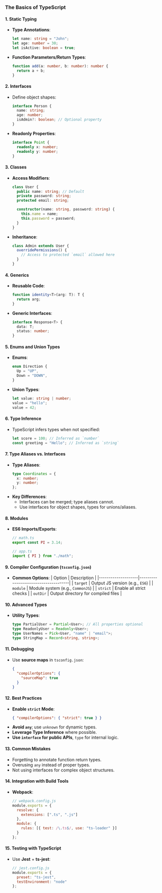 ### **The Basics of TypeScript**

#### **1. Static Typing**
- **Type Annotations**:
  ```typescript
  let name: string = "John";
  let age: number = 30;
  let isActive: boolean = true;
  ```
- **Function Parameters/Return Types**:
  ```typescript
  function add(a: number, b: number): number {
    return a + b;
  }
  ```

#### **2. Interfaces**
- Define object shapes:
  ```typescript
  interface Person {
    name: string;
    age: number;
    isAdmin?: boolean; // Optional property
  }
  ```
- **Readonly Properties**:
  ```typescript
  interface Point {
    readonly x: number;
    readonly y: number;
  }
  ```

#### **3. Classes**
- **Access Modifiers**:
  ```typescript
  class User {
    public name: string; // Default
    private password: string;
    protected email: string;
  
    constructor(name: string, password: string) {
      this.name = name;
      this.password = password;
    }
  }
  ```
- **Inheritance**:
  ```typescript
  class Admin extends User {
    overridePermissions() {
      // Access to protected `email` allowed here
    }
  }
  ```

#### **4. Generics**
- **Reusable Code**:
  ```typescript
  function identity<T>(arg: T): T {
    return arg;
  }
  ```
- **Generic Interfaces**:
  ```typescript
  interface Response<T> {
    data: T;
    status: number;
  }
  ```

#### **5. Enums and Union Types**
- **Enums**:
  ```typescript
  enum Direction {
    Up = "UP",
    Down = "DOWN",
  }
  ```
- **Union Types**:
  ```typescript
  let value: string | number;
  value = "hello";
  value = 42;
  ```

#### **6. Type Inference**
- TypeScript infers types when not specified:
  ```typescript
  let score = 100; // Inferred as `number`
  const greeting = "Hello"; // Inferred as `string`
  ```

#### **7. Type Aliases vs. Interfaces**
- **Type Aliases**:
  ```typescript
  type Coordinates = {
    x: number;
    y: number;
  };
  ```
- **Key Differences**:
  - Interfaces can be merged; type aliases cannot.
  - Use interfaces for object shapes, types for unions/aliases.

#### **8. Modules**
- **ES6 Imports/Exports**:
  ```typescript
  // math.ts
  export const PI = 3.14;
  
  // app.ts
  import { PI } from "./math";
  ```

#### **9. Compiler Configuration (`tsconfig.json`)**
- **Common Options**:
  | Option             | Description                          |
  |--------------------|--------------------------------------|
  | `target`           | Output JS version (e.g., `ES6`)      |
  | `module`           | Module system (e.g., `CommonJS`)     |
  | `strict`           | Enable all strict checks             |
  | `outDir`           | Output directory for compiled files  |

#### **10. Advanced Types**
- **Utility Types**:
  ```typescript
  type PartialUser = Partial<User>; // All properties optional
  type ReadonlyUser = Readonly<User>;
  type UserNames = Pick<User, "name" | "email">;
  type StringMap = Record<string, string>;
  ```

#### **11. Debugging**
- Use **source maps** in `tsconfig.json`:
  ```json
  {
    "compilerOptions": {
      "sourceMap": true
    }
  }
  ```

#### **12. Best Practices**
- **Enable `strict` Mode**:
  ```json
  { "compilerOptions": { "strict": true } }
  ```
- **Avoid `any`**; use `unknown` for dynamic types.
- **Leverage Type Inference** where possible.
- **Use `interface` for public APIs**, `type` for internal logic.

#### **13. Common Mistakes**
- Forgetting to annotate function return types.
- Overusing `any` instead of proper types.
- Not using interfaces for complex object structures.

#### **14. Integration with Build Tools**
- **Webpack**:
  ```javascript
  // webpack.config.js
  module.exports = {
    resolve: {
      extensions: [".ts", ".js"]
    },
    module: {
      rules: [{ test: /\.ts$/, use: "ts-loader" }]
    }
  };
  ```

#### **15. Testing with TypeScript**
- Use **Jest** + **ts-jest**:
  ```javascript
  // jest.config.js
  module.exports = {
    preset: "ts-jest",
    testEnvironment: "node"
  };
  ```